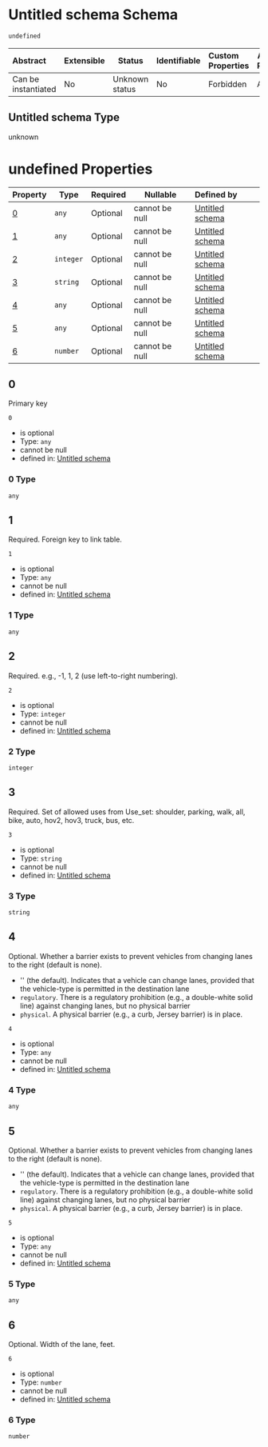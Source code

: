 # Untitled schema Schema

```txt
undefined
```




| Abstract            | Extensible | Status         | Identifiable | Custom Properties | Additional Properties | Access Restrictions | Defined In                                                            |
| :------------------ | ---------- | -------------- | ------------ | :---------------- | --------------------- | ------------------- | --------------------------------------------------------------------- |
| Can be instantiated | No         | Unknown status | No           | Forbidden         | Allowed               | none                | [lane.schema.json](../../out/lane.schema.json "open original schema") |

## Untitled schema Type

unknown

# undefined Properties

| Property | Type      | Required | Nullable       | Defined by                                                        |
| :------- | --------- | -------- | -------------- | :---------------------------------------------------------------- |
| [0](#0)  | `any`     | Optional | cannot be null | [Untitled schema](lane-properties-0.md "undefined#/properties/0") |
| [1](#1)  | `any`     | Optional | cannot be null | [Untitled schema](lane-properties-1.md "undefined#/properties/1") |
| [2](#2)  | `integer` | Optional | cannot be null | [Untitled schema](lane-properties-2.md "undefined#/properties/2") |
| [3](#3)  | `string`  | Optional | cannot be null | [Untitled schema](lane-properties-3.md "undefined#/properties/3") |
| [4](#4)  | `any`     | Optional | cannot be null | [Untitled schema](lane-properties-4.md "undefined#/properties/4") |
| [5](#5)  | `any`     | Optional | cannot be null | [Untitled schema](lane-properties-5.md "undefined#/properties/5") |
| [6](#6)  | `number`  | Optional | cannot be null | [Untitled schema](lane-properties-6.md "undefined#/properties/6") |

## 0

Primary key


`0`

-   is optional
-   Type: `any`
-   cannot be null
-   defined in: [Untitled schema](lane-properties-0.md "undefined#/properties/0")

### 0 Type

`any`

## 1

Required. Foreign key to link table.


`1`

-   is optional
-   Type: `any`
-   cannot be null
-   defined in: [Untitled schema](lane-properties-1.md "undefined#/properties/1")

### 1 Type

`any`

## 2

Required. e.g., -1, 1, 2 (use left-to-right numbering).


`2`

-   is optional
-   Type: `integer`
-   cannot be null
-   defined in: [Untitled schema](lane-properties-2.md "undefined#/properties/2")

### 2 Type

`integer`

## 3

Required. Set of allowed uses from Use_set: shoulder, parking, walk, all, bike, auto, hov2, hov3, truck, bus, etc.


`3`

-   is optional
-   Type: `string`
-   cannot be null
-   defined in: [Untitled schema](lane-properties-3.md "undefined#/properties/3")

### 3 Type

`string`

## 4

Optional. Whether a barrier exists to prevent vehicles from changing lanes to the right (default is none).

-   '' (the default). Indicates that a vehicle can change lanes, provided that the vehicle-type is permitted in the destination lane
-   `regulatory`. There is a regulatory prohibition (e.g., a double-white solid line) against changing lanes, but no physical barrier
-   `physical`. A physical barrier (e.g., a curb, Jersey barrier) is in place.


`4`

-   is optional
-   Type: `any`
-   cannot be null
-   defined in: [Untitled schema](lane-properties-4.md "undefined#/properties/4")

### 4 Type

`any`

## 5

Optional. Whether a barrier exists to prevent vehicles from changing lanes to the right (default is none).

-   '' (the default). Indicates that a vehicle can change lanes, provided that the vehicle-type is permitted in the destination lane
-   `regulatory`. There is a regulatory prohibition (e.g., a double-white solid line) against changing lanes, but no physical barrier
-   `physical`. A physical barrier (e.g., a curb, Jersey barrier) is in place.


`5`

-   is optional
-   Type: `any`
-   cannot be null
-   defined in: [Untitled schema](lane-properties-5.md "undefined#/properties/5")

### 5 Type

`any`

## 6

Optional. Width of the lane, feet.


`6`

-   is optional
-   Type: `number`
-   cannot be null
-   defined in: [Untitled schema](lane-properties-6.md "undefined#/properties/6")

### 6 Type

`number`
